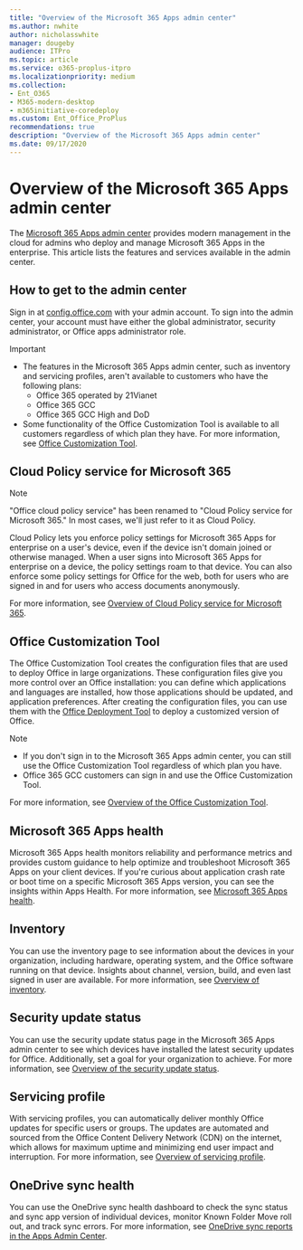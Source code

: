 ```yaml
---
title: "Overview of the Microsoft 365 Apps admin center"
ms.author: nwhite
author: nicholasswhite
manager: dougeby
audience: ITPro
ms.topic: article
ms.service: o365-proplus-itpro
ms.localizationpriority: medium
ms.collection: 
- Ent_O365
- M365-modern-desktop
- m365initiative-coredeploy
ms.custom: Ent_Office_ProPlus
recommendations: true
description: "Overview of the Microsoft 365 Apps admin center"
ms.date: 09/17/2020
---
```


# Overview of the Microsoft 365 Apps admin center

The [Microsoft 365 Apps admin center](https://config.office.com/) provides modern management in the cloud for admins who  deploy and manage Microsoft 365 Apps in the enterprise. This article lists the features and services available in the admin center.

## How to get to the admin center

Sign in at [config.office.com](https://config.office.com/) with your admin account. To sign into the admin center, your account must have either the global administrator, security administrator, or Office apps administrator role.

> [!IMPORTANT]
>- The features in the Microsoft 365 Apps admin center, such as inventory and servicing profiles, aren't available to customers who have the following plans:
>   - Office 365 operated by 21Vianet
>   - Office 365 GCC
>   - Office 365 GCC High and DoD
>- Some functionality of the Office Customization Tool is available to all customers regardless of which plan they have. For more information, see [Office Customization Tool](#office-customization-tool).

## Cloud Policy service for Microsoft 365

> [!NOTE]
> "Office cloud policy service" has been renamed to "Cloud Policy service for Microsoft 365." In most cases, we'll just refer to it as Cloud Policy.

Cloud Policy lets you enforce policy settings for Microsoft 365 Apps for enterprise on a user's device, even if the device isn't domain joined or otherwise managed. When a user signs into Microsoft 365 Apps for enterprise on a device, the policy settings roam to that device. You can also enforce some policy settings for Office for the web, both for users who are signed in and for users who access documents anonymously.

For more information, see [Overview of Cloud Policy service for Microsoft 365](overview-cloud-policy.md).

## Office Customization Tool

The Office Customization Tool creates the configuration files that are used to deploy Office in large organizations. These configuration files give you more control over an Office installation: you can define which applications and languages are installed, how those applications should be updated, and application preferences. After creating the configuration files, you can use them with the [Office Deployment Tool](../overview-office-deployment-tool.md) to deploy a customized version of Office.

> [!NOTE]
> - If you don't sign in to the Microsoft 365 Apps admin center, you can still use the Office Customization Tool regardless of which plan you have.
> - Office 365 GCC customers can sign in and use the Office Customization Tool.

For more information, see [Overview of the Office Customization Tool](overview-office-customization-tool.md).

## Microsoft 365 Apps health

Microsoft 365 Apps health monitors reliability and performance metrics and provides custom guidance to help optimize and troubleshoot Microsoft 365 Apps on your client devices. If you're curious about application crash rate or boot time on a specific Microsoft 365 Apps version, you can see the insights within Apps Health. For more information, see [Microsoft 365 Apps health](microsoft-365-apps-health.md).

## Inventory

You can use the inventory page to see information about the devices in your organization, including hardware, operating system, and the Office software running on that device. Insights about channel, version, build, and even last signed in user are available. For more information, see [Overview of inventory](inventory.md).

## Security update status

You can use the security update status page in the Microsoft 365 Apps admin center to see which devices have installed the latest security updates for Office. Additionally, set a goal for your organization to achieve. For more information, see [Overview of the security update status](security-update-status.md).

## Servicing profile

With servicing profiles, you can automatically deliver monthly Office updates for specific users or groups. The updates are automated and sourced from the Office Content Delivery Network (CDN) on the internet, which allows for maximum uptime and minimizing end user impact and interruption. For more information, see [Overview of servicing profile](servicing-profile.md).

## OneDrive sync health

You can use the OneDrive sync health dashboard to check the sync status and sync app version of individual devices, monitor Known Folder Move roll out, and track sync errors. For more information, see [OneDrive sync reports in the Apps Admin Center](/onedrive/sync-health).